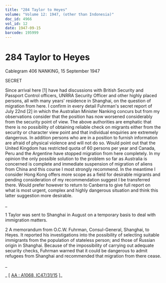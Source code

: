 ```yaml
---
title: "284 Taylor to Heyes"
volume: "Volume 12: 1947, (other than Indonesia)"
doc_id: 4966
vol_id: 12
date: 1947-09-15
barcode: 195999
---
```


# 284 Taylor to Heyes

Cablegram 406 NANKING, 15 September 1947

SECRET

Since arrival here [1] have had discussions with British Security and Passport Control officers, UNRRA Security Officer and other highly placed persons, all with many years' residence in Shanghai, on the question of migration from here. I confirm in every detail Fuhrman's secret report of July 22nd [2] in which the Australian Minister Nanking concurs but from my observations consider that the position has now worsened considerably from the security point of view. The above authorities are emphatic that there is no possibility of obtaining reliable check on migrants either from the security or character view point and that individual enquiries are extremely dangerous. In addition persons who are in a position to furnish information are afraid of physical violence and will not do so. Would point out that the United Kingdom has restricted quota of 60 persons per year and Canada, Peru and the Argentine have stopped migration from here completely. In my opinion the only possible solution to the problem so far as Australia is concerned is complete and immediate suspension of migration of aliens from China and this course I most strongly recommend. In the meantime I consider Hong Kong offers more scope as a field for desirable migrants and pending consideration of my recommendation suggest I be transferred there. Would prefer however to return to Canberra to give full report on what is most urgent, complex and highly dangerous situation and think this latter suggestion more desirable.

_

1 Taylor was sent to Shanghai in August on a temporary basis to deal with immigration matters.

2 A memorandum from O.C.W. Fuhrman, Consul-General, Shanghai, to Heyes. It reported his investigations into the possibility of selecting suitable immigrants from the population of stateless person; and those of Russian origin in Shanghai. Because of the impossibility of carrying out adequate security checks, Fuhrman warned that it could be dangerous to admit refugees from Shanghai and recommended that migration from there cease.

_

_ [ [AA : A1068, IC47/31/15](http://www.naa.gov.au/cgi-bin/Search?O=I&Number=195999) ]_
